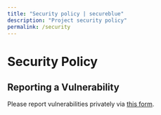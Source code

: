 ```yaml
---
title: "Security policy | secureblue"
description: "Project security policy"
permalink: /security
---
```


# Security Policy

## Reporting a Vulnerability

Please report vulnerabilities privately via [this form](https://github.com/secureblue/secureblue/security/advisories/new).
